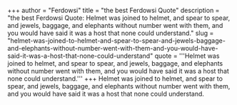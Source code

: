 +++
author = "Ferdowsi"
title = "the best Ferdowsi Quote"
description = "the best Ferdowsi Quote: Helmet was joined to helmet, and spear to spear, and jewels, baggage, and elephants without number went with them, and you would have said it was a host that none could understand."
slug = "helmet-was-joined-to-helmet-and-spear-to-spear-and-jewels-baggage-and-elephants-without-number-went-with-them-and-you-would-have-said-it-was-a-host-that-none-could-understand"
quote = '''Helmet was joined to helmet, and spear to spear, and jewels, baggage, and elephants without number went with them, and you would have said it was a host that none could understand.'''
+++
Helmet was joined to helmet, and spear to spear, and jewels, baggage, and elephants without number went with them, and you would have said it was a host that none could understand.
